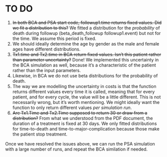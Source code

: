 # TO DO

1. <s>In both BCA and PSA start code, followup1.time returns fixed values. Did we fit a distribution to this?</s> We fitted a distribution for the *probability* of death during followup (beta_death_followup followup1.event) but not for the time. We assume this period is fixed.
2. We should ideally determine the age by gender as the male and female ages have different distributions.
3. <s>Tx1.time and Tx2.time in BCA return fixed values. Isn’t this patient rather than parameter uncertainty?</s> Done! We implemented this uncertainty in the BCA simulation as well, because it’s a characteristic of the patient rather than the input parameters.
4. Likewise, in BCA we do not use beta distributions for the probability of death. 
5. The way we are modelling the uncertainty in costs is that the function returns different values every time it is called, meaning that for every patient, and for every cycle, the value will be a little different. This is not necessarily wrong, but it’s worth mentioning. We might ideally want the function to only return different values  *per simulation run*. 
6. <s>Are Tx1.Time and Tx2.Time supposed to return 30 or draw from a distribution?</s> From what we understood from the PDF document, the duration of a treatment is fixed at 30 days. We only fitted distributions for time-to-death and time-to-major-complication because those make the patient stop treatment.

Once we have resolved the issues above, we can run the PSA simulation with a large number of runs, and repeat the BCA similation if needed.
